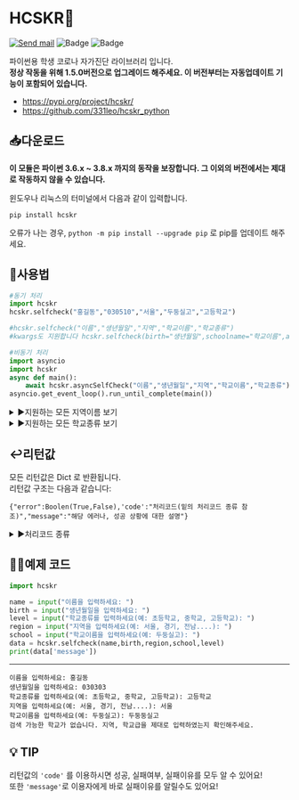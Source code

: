 # HCSKR📱
[![Send mail](https://img.shields.io/badge/-support@leok.kr-63d863?style=flat-square&logo=gmail&logoColor=white&link=mailto:support@leok.kr)](mailto:support@leok.kr) ![Badge](https://img.shields.io/badge/-v1.5.0-9ACD32?style=flat-square&logo=pypi&logoColor=white&link=mailto:support@leok.kr) ![Badge](https://img.shields.io/badge/-v3.x-3776AB?style=flat-square&logo=python&logoColor=white&link=mailto:support@leok.kr) </br>

파이썬용 학생 코로나 자가진단 라이브러리 입니다. <br>
**정상 작동을 위해 1.5.0버전으로 업그레이드 해주세요. 이 버전부터는 자동업데이트 기능이 포함되어 있습니다.**

  - https://pypi.org/project/hcskr/
  - https://github.com/331leo/hcskr_python


## 📥다운로드
**이 모듈은 파이썬 3.6.x ~ 3.8.x 까지의 동작을 보장합니다.
그 이외의 버전에서는 제대로 작동하지 않을 수 있습니다.**

윈도우나 리눅스의 터미널에서 다음과 같이 입력합니다.
```shell
pip install hcskr
```
오류가 나는 경우, ```python -m pip install --upgrade pip``` 로 pip를 업데이트 해주세요.

## 🤖사용법
```python
#동기 처리
import hcskr
hcskr.selfcheck("홍길동","030510","서울","두둥실고","고등학교")

#hcskr.selfcheck("이름","생년월일","지역","학교이름","학교종류")
#kwargs도 지원합니다 hcskr.selfcheck(birth="생년월일",schoolname="학교이름",area="서울",name="홍길동",level="중학교")
```
```python
#비동기 처리 
import asyncio
import hcskr
async def main():
    await hcskr.asyncSelfCheck("이름","생년월일","지역","학교이름","학교종류")
asyncio.get_event_loop().run_until_complete(main())
```

<details><summary>▶️지원하는 모든 지역이름 보기</summary>
<p>
지원하는 지역 이름은 다음과 같습니다: 

'서울', '서울시', '서울교육청', '서울시교육청', '서울특별시'</br>
'부산', '부산광역시', '부산시', '부산교육청', '부산광역시교육청'</br> 
'대구', '대구광역시', '대구시', '대구교육청', '대구광역시교육청'</br> 
'인천', '인천광역시', '인천시', '인천교육청', '인천광역시교육청'</br> 
'광주', '광주광역시', '광주시', '광주교육청', '광주광역시교육청'</br> 
'대전', '대전광역시', '대전시', '대전교육청', '대전광역시교육청'</br> 
'울산', '울산광역시', '울산시', '울산교육청', '울산광역시교육청'</br> 
'세종', '세종특별시', '세종시', '세종교육청', '세종특별자치시', '세종특별자치시교육청'</br> 
'경기', '경기도', '경기교육청', '경기도교육청'</br> 
'강원', '강원도', '강원교육청', '강원도교육청'</br> 
'충북', '충청북도', '충북교육청', '충청북도교육청'</br> 
'충남', '충청남도', '충남교육청', '충청남도교육청'</br> 
'전북', '전라북도', '전북교육청', '전라북도교육청'</br> 
'전남', '전라남도', '전남교육청', '전라남도교육청'</br> 
'경북', '경상북도', '경북교육청', '경상북도교육청'</br> 
'경남', '경상남도', '경남교육청', '경상남도교육청'</br> 
'제주', '제주도', '제주특별자치시', '제주교육청', '제주도교육청', '제주특별자치시교육청', '제주특별자치도'
</p>
</details>

<details><summary>▶️지원하는 모든 학교종류 보기</summary>
<p>
지원하는 학교급 이름은 다음과 같습니다: 

'유치원', '유','유치'</br>
'초등학교', '초','초등'</br> 
'중학교', '중','중등'</br> 
'고등학교', '고','고등'</br>
'특수학교', '특','특수','특별'
</p>
</details>

## ↩️리턴값

모든 리턴값은 Dict 로 반환됩니다.</br>
리턴값 구조는 다음과 같습니다: </br>
```
{"error":Boolen(True,False),'code':"처리코드(밑의 처리코드 종류 참조)","message":"해당 에러나, 성공 상황에 대한 설명"}
```

<details><summary>▶️처리코드 종류</summary>
성공 = "SUCCESS"</br>  
존재하지 않는 지역, 학교급 = "FORMET"</br>  
학교 검색 실패 = "NOSCHOOL"</br>  
학생 검색 실패 = "NOSTUDENT"</br>  
알 수 없는 에러 = "UNKNOWN" 
</details>


## 👨‍🏫예제 코드
```py
import hcskr

name = input("이름을 입력하세요: ")
birth = input("생년월일을 입력하세요: ")
level = input("학교종류를 입력하세요(예: 초등학교, 중학교, 고등학교): ")
region = input("지역을 입력하세요(예: 서울, 경기, 전남....): ")
school = input("학교이름을 입력하세요(예: 두둥실고): ")
data = hcskr.selfcheck(name,birth,region,school,level)
print(data['message'])
```
----
```shell
이름을 입력하세요: 홍길동
생년월일을 입력하세요: 030303
학교종류를 입력하세요(예: 초등학교, 중학교, 고등학교): 고등학교
지역을 입력하세요(예: 서울, 경기, 전남....): 서울
학교이름을 입력하세요(예: 두둥실고): 두둥둥실고
검색 가능한 학교가 없습니다. 지역, 학교급을 제대로 입력하였는지 확인해주세요.
```
## 💡 TIP
리턴값의 `'code'` 를 이용하시면 성공, 실패여부, 실패이유를 모두 알 수 있어요!</br>
또한 `'message'`로 이용자에게 바로 실패이유를 알릴수도 있어요!

